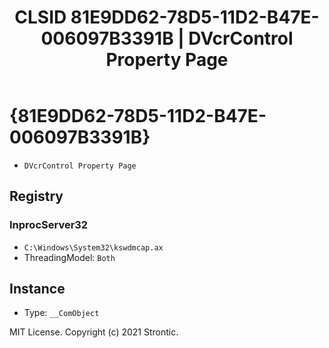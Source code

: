 ﻿---
title: "CLSID 81E9DD62-78D5-11D2-B47E-006097B3391B | DVcrControl Property Page"
excerpt: What is COM-Object CLSID 81E9DD62-78D5-11D2-B47E-006097B3391B?
---

# {81E9DD62-78D5-11D2-B47E-006097B3391B}

* `DVcrControl Property Page`

## Registry


### InprocServer32

* `C:\Windows\System32\kswdmcap.ax`
* ThreadingModel: `Both`

## Instance

* Type: `__ComObject`

MIT License. Copyright (c) 2021 Strontic.



